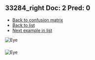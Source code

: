 ## 33284_right Doc: 2 Pred: 0
- [Back to confusion matrix](https://github.com/juliandewit/kaggle_retinopathy/blob/master/matrix.md)
- [Back to list](https://github.com/juliandewit/kaggle_retinopathy/blob/master/lists/20/list.md)
- [Next example in list](https://github.com/juliandewit/kaggle_retinopathy/blob/master/lists/20/33/33404_right.md)

![Eye](https://retinopaty.blob.core.windows.net/size1024/33284_right_2.jpeg)

### 

![Eye]()
